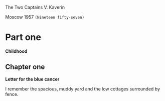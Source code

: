 The Two Captains
V. Kaverin

Moscow 1957 `(Nineteen fifty-seven)`

Part one
========
**Childhood**

Chapter one
-----------
**Letter for the blue cancer**

I remember the spacious, muddy yard and the low cottages surrounded by fence.
